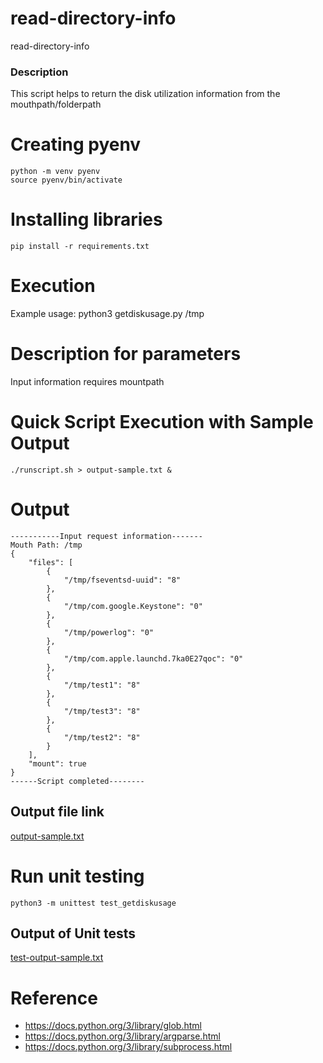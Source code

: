 # read-directory-info
read-directory-info

### Description

This script helps to return the disk utilization information from the mouthpath/folderpath



# Creating pyenv

```
python -m venv pyenv
source pyenv/bin/activate
```

# Installing libraries

```
pip install -r requirements.txt
```


# Execution

Example usage: 
python3 getdiskusage.py /tmp

# Description for parameters
Input information requires mountpath


# Quick Script Execution with Sample Output

```
./runscript.sh > output-sample.txt &
```

# Output

```
-----------Input request information-------
Mouth Path: /tmp
{
    "files": [
        {
            "/tmp/fseventsd-uuid": "8"
        },
        {
            "/tmp/com.google.Keystone": "0"
        },
        {
            "/tmp/powerlog": "0"
        },
        {
            "/tmp/com.apple.launchd.7ka0E27qoc": "0"
        },
        {
            "/tmp/test1": "8"
        },
        {
            "/tmp/test3": "8"
        },
        {
            "/tmp/test2": "8"
        }
    ],
    "mount": true
}
------Script completed--------
```
## Output file link
[output-sample.txt](output-sample.txt)


# Run unit testing 
```
python3 -m unittest test_getdiskusage
```

## Output of Unit tests
[test-output-sample.txt](test-output-sample.txt)

# Reference

- https://docs.python.org/3/library/glob.html
- https://docs.python.org/3/library/argparse.html
- https://docs.python.org/3/library/subprocess.html







